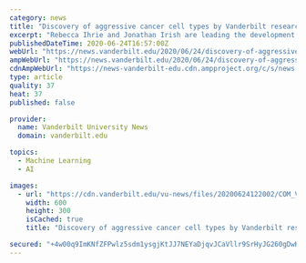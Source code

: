 ```yaml
---
category: news
title: "Discovery of aggressive cancer cell types by Vanderbilt researchers made possible with machine learning techniques"
excerpt: "Rebecca Ihrie and Jonathan Irish are leading the development of machine learning applications for brain cancer research."
publishedDateTime: 2020-06-24T16:57:00Z
webUrl: "https://news.vanderbilt.edu/2020/06/24/discovery-of-aggressive-cancer-cell-types-by-vanderbilt-researchers-made-possible-with-machine-learning-techniques/"
ampWebUrl: "https://news.vanderbilt.edu/2020/06/24/discovery-of-aggressive-cancer-cell-types-by-vanderbilt-researchers-made-possible-with-machine-learning-techniques/amp/"
cdnAmpWebUrl: "https://news-vanderbilt-edu.cdn.ampproject.org/c/s/news.vanderbilt.edu/2020/06/24/discovery-of-aggressive-cancer-cell-types-by-vanderbilt-researchers-made-possible-with-machine-learning-techniques/amp/"
type: article
quality: 37
heat: 37
published: false

provider:
  name: Vanderbilt University News
  domain: vanderbilt.edu

topics:
  - Machine Learning
  - AI

images:
  - url: "https://cdn.vanderbilt.edu/vu-news/files/20200624122002/COM_VirtualVigilMemorial2020_MyVU-600x300.jpg"
    width: 600
    height: 300
    isCached: true
    title: "Discovery of aggressive cancer cell types by Vanderbilt researchers made possible with machine learning techniques"

secured: "+4w00q9ImKNfZFPwlz5sdm1ysgjKtJJ7NEYaDjqvJCaVllr9SrHyJG260gDwKQ4oj2mtmtcf9MRR0Iq7FDN+BHQ8tVD4xjNk11nBV3YKoqcflOuaB7foj/DvAMoh4NB7UkHfNTJy/6sWZqPeEQWwEgpKujFwjjMWvCsMem0HVIh56ZnF53ebTV1sDU9D4VVj1JVaioD881pi9dLqb5SWB+nLpphLqjxNrnPNM5FAU9Y1MMxloGtnwjExJPIQVnj8poMsQ7GfYQ1zqPWpwwp0KoEwAjXsZQu9zr7Qt9pA6v7T2Q5evQBMZp6zYD7xy37wxZm1oUnIlVxRQveouWjdGA==;hDNwM0+r3iszBB4iQoSrBA=="
---
```


